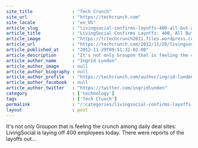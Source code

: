 ```yaml
---
site_title               : "Tech Crunch"
site_url                 : "https://techcrunch.com"
site_locale              : "en_US"
article_slug             : "livingsocial-confirms-layoffs-400-all-but-a-couple-dozen-in-the-u-s-10-of-workforce"
article_title            : "LivingSocial Confirms Layoffs: 400, All But A Couple Dozen In The U.S., 10% Of Workforce"
article_image            : "https://tctechcrunch2011.files.wordpress.com/2011/10/livingsocial.png?w=362&h=125&crop=1"
article_url              : "https://techcrunch.com/2012/11/29/livingsocial-confirms-layoffs-400-all-but-a-couple-dozen-in-the-u-s-10-of-workforce/"
article_published_at     : "2012-11-29T09:51:32-02:00"
article_description      : "It's not only Groupon that is feeling the crunch among daily deal sites: LivingSocial is laying off 400 employees today. There were reports of the layoffs out..."
article_author_name      : "Ingrid Lunden"
article_author_image     : null
article_author_biography : null
article_author_profile   : "https://techcrunch.com/author/ingrid-lunden/"
article_author_facebook  : null
article_author_twitter   : "https://twitter.com/ingridlunden"
category                 : ['technology']
tags                     : ['Tech Crunch']
permalink                : "/:categories/livingsocial-confirms-layoffs-400-all-but-a-couple-dozen-in-the-u-s-10-of-workforce/"
layout                   : post
---
```


It's not only Groupon that is feeling the crunch among daily deal sites: LivingSocial is laying off 400 employees today. There were reports of the layoffs out...
